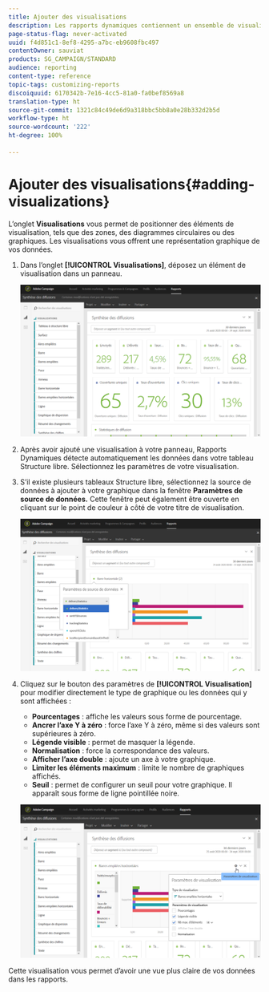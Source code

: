 ```yaml
---
title: Ajouter des visualisations
description: Les rapports dynamiques contiennent un ensemble de visualisations pour offrir une représentation graphique dans votre rapport.
page-status-flag: never-activated
uuid: f4d851c1-8ef8-4295-a7bc-eb9608fbc497
contentOwner: sauviat
products: SG_CAMPAIGN/STANDARD
audience: reporting
content-type: reference
topic-tags: customizing-reports
discoiquuid: 6170342b-7e16-4cc5-81a0-fa0bef8569a8
translation-type: ht
source-git-commit: 1321c84c49de6d9a318bbc5bb8a0e28b332d2b5d
workflow-type: ht
source-wordcount: '222'
ht-degree: 100%

---
```



# Ajouter des visualisations{#adding-visualizations}

L’onglet **Visualisations** vous permet de positionner des éléments de visualisation, tels que des zones, des diagrammes circulaires ou des graphiques. Les visualisations vous offrent une représentation graphique de vos données.

1. Dans l’onglet **[!UICONTROL Visualisations]**, déposez un élément de visualisation dans un panneau.

   ![](assets/dynamic_report_visualization_1.png)

1. Après avoir ajouté une visualisation à votre panneau, Rapports Dynamiques détecte automatiquement les données dans votre tableau Structure libre. Sélectionnez les paramètres de votre visualisation.
1. S’il existe plusieurs tableaux Structure libre, sélectionnez la source de données à ajouter à votre graphique dans la fenêtre **Paramètres de source de données.** Cette fenêtre peut également être ouverte en cliquant sur le point de couleur à côté de votre titre de visualisation.

   ![](assets/dynamic_report_visualization_2.png)

1. Cliquez sur le bouton des paramètres de **[!UICONTROL Visualisation]** pour modifier directement le type de graphique ou les données qui y sont affichées :

   * **Pourcentages** : affiche les valeurs sous forme de pourcentage.
   * **Ancrer l’axe Y à zéro** : force l’axe Y à zéro, même si des valeurs sont supérieures à zéro.
   * **Légende visible** : permet de masquer la légende.
   * **Normalisation** : force la correspondance des valeurs.
   * **Afficher l’axe double** : ajoute un axe à votre graphique.
   * **Limiter les éléments maximum** : limite le nombre de graphiques affichés.
   * **Seuil** : permet de configurer un seuil pour votre graphique. Il apparaît sous forme de ligne pointillée noire.

   ![](assets/dynamic_report_visualization_3.png)

Cette visualisation vous permet d’avoir une vue plus claire de vos données dans les rapports.
